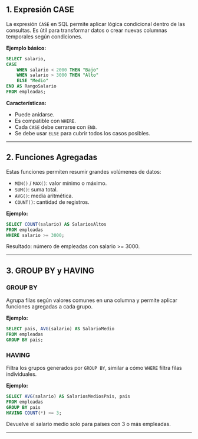 
## 1. Expresión CASE

La expresión `CASE` en SQL permite aplicar lógica condicional dentro de las consultas. Es útil para transformar datos o crear nuevas columnas temporales según condiciones.

**Ejemplo básico:**
```sql
SELECT salario,
CASE
    WHEN salario < 2000 THEN "Bajo"
    WHEN salario > 3000 THEN "Alto"
    ELSE "Medio"
END AS RangoSalario
FROM empleadas;
```

**Características:**
- Puede anidarse.
- Es compatible con `WHERE`.
- Cada `CASE` debe cerrarse con `END`.
- Se debe usar `ELSE` para cubrir todos los casos posibles.

---

## 2. Funciones Agregadas

Estas funciones permiten resumir grandes volúmenes de datos:

- `MIN()` / `MAX()`: valor mínimo o máximo.
- `SUM()`: suma total.
- `AVG()`: media aritmética.
- `COUNT()`: cantidad de registros.

**Ejemplo:**
```sql
SELECT COUNT(salario) AS SalariosAltos
FROM empleadas
WHERE salario >= 3000;
```

Resultado: número de empleadas con salario >= 3000.

---

## 3. GROUP BY y HAVING

### GROUP BY

Agrupa filas según valores comunes en una columna y permite aplicar funciones agregadas a cada grupo.

**Ejemplo:**
```sql
SELECT pais, AVG(salario) AS SalarioMedio
FROM empleadas
GROUP BY pais;
```

### HAVING

Filtra los grupos generados por `GROUP BY`, similar a cómo `WHERE` filtra filas individuales.

**Ejemplo:**
```sql
SELECT AVG(salario) AS SalariosMediosPais, pais
FROM empleadas
GROUP BY pais
HAVING COUNT(*) >= 3;
```

Devuelve el salario medio solo para países con 3 o más empleadas.

---